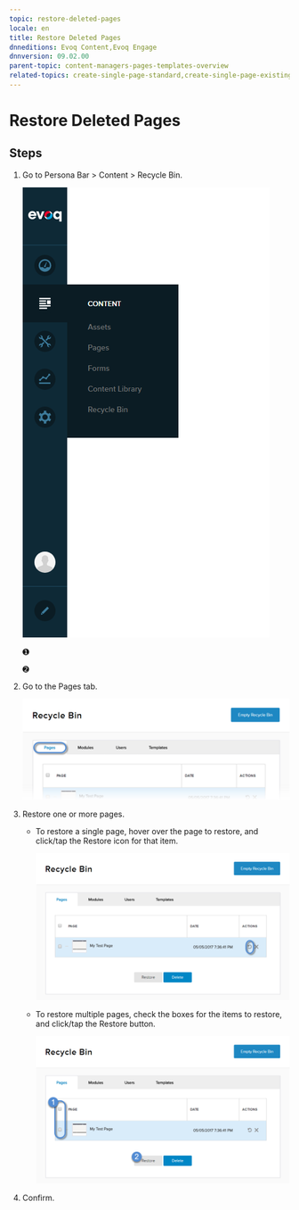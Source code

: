 ```yaml
---
topic: restore-deleted-pages
locale: en
title: Restore Deleted Pages
dnneditions: Evoq Content,Evoq Engage
dnnversion: 09.02.00
parent-topic: content-managers-pages-templates-overview
related-topics: create-single-page-standard,create-single-page-existing,create-single-page-url,create-single-page-file,create-multiple-pages-pb-all,configure-page-standard,configure-page-existing,configure-page-url,configure-page-file,copy-page-pb-all,edit-page-pb-all,view-hidden-page-pb-all,delete-page-pb-all,purge-deleted-pages,copy-permissions-to-child-pages-pb-all
---
```


# Restore Deleted Pages

## Steps

1.  Go to Persona Bar \> Content \> Recycle Bin.
    
    ![Persona Bar > Content > Recycle Bin](img/scr-pbar-cmg-Content-E91.png)
    
    ➊
    
    ➋
    
2.  Go to the Pages tab.
    
    ![Pages](img/scr-pbtabs-all-Content-RecycleBin-Pages-E91.png)
    
3.  Restore one or more pages.
    *   To restore a single page, hover over the page to restore, and click/tap the Restore icon for that item.
        
          
        
        ![Restore icon for each item in the list.](img/scr-RecycleBin-Pages-Restore-icon-E91.png)
        
          
        
    *   To restore multiple pages, check the boxes for the items to restore, and click/tap the Restore button.
        
          
        
        ![Restore button.](img/scr-RecycleBin-Pages-Select-Then-Restore-button-E91.png)
        
          
        
4.  Confirm.